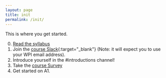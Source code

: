 ```yaml
---
layout: page
title: init
permalink: /init/
---
```


This is where you get started.

0. [Read the syllabus](/syl)
1. Join the [course Slack](https://join.slack.com/t/slack-w319937/shared_invite/zt-11e0jub6v-8RyxU7pe_C3Vi6_N~aiXVg){:target="_blank"} (Note: it will expect you to use your WPI email address).
2. Introduce yourself in the #introductions channel!
3. Take the [course Survey](https://docs.google.com/forms/d/e/1FAIpQLSdTf0pmVwfBDgy0Bm5B3BAldVrHcnMRS0hGvfHBcZYQ4l6dXg/viewform?usp=sf_link)
4. Get started on A1.
